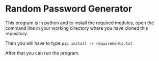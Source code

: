 # Random Password Generator

This program is in python and to install the required modules, open the command line in your working directory where you have cloned this repository.

Then you will have to type
```pip install -r requirements.txt```

After that you can run the program.
